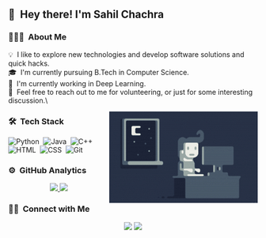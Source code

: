 ## 👋 &nbsp;Hey there! I'm Sahil Chachra

### 👨🏻‍💻 &nbsp;About Me

💡 &nbsp;I like to explore new technologies and develop software solutions and quick hacks.\
🎓 &nbsp;I'm currently pursuing B.Tech in Computer Science.\
🌱 &nbsp;I'm currently working in Deep Learning.\
💬 &nbsp;Feel free to reach out to me for volunteering, or just for some interesting discussion.\

<img alt="Night Coding" src="https://github.com/SahilChachra/SahilChachra/blob/master/assets/Night-Coding.gif" align="right"/>

### 🛠 &nbsp;Tech Stack

![Python](https://img.shields.io/badge/-Python-333333?style=flat&logo=python)&nbsp;
![Java](https://img.shields.io/badge/-Java-333333?style=flat&logo=Java&logoColor=FFA518)&nbsp;
![C++](https://img.shields.io/badge/-C++-333333?style=flat&logo=C%2B%2B&logoColor=00599C)&nbsp;
![HTML](https://img.shields.io/badge/-HTML-333333?style=flat&logo=HTML5)&nbsp;
![CSS](https://img.shields.io/badge/-CSS-333333?style=flat&logo=CSS3&logoColor=1572B6)&nbsp;
![Git](https://img.shields.io/badge/-Git-333333?style=flat&logo=git)&nbsp;

### ⚙️ &nbsp;GitHub Analytics

<p align="center">
<a href="https://github.com/SahilChachra">
  <img height="180em" src="https://github-readme-stats-eight-theta.vercel.app/api?username=SahilChachra&show_icons=true&theme=react&include_all_commits=true&count_private=true"/>
  <img height="180em" src="https://github-readme-stats-eight-theta.vercel.app/api/top-langs/?username=SahilChachra&layout=compact&langs_count=8&theme=react"/>
</a>
</p>

### 🤝🏻 &nbsp;Connect with Me

<p align="center">
<a href="https://www.linkedin.com/in/sahil-chachra/"><img src="https://img.shields.io/badge/-Sahil%Chachra-0077B5?style=flat-square&logo=Linkedin&logoColor=white"/></a>
<a href="https://www.instagram.com/sahilcodes/"><img src="https://img.shields.io/badge/-@sahilcodes-E4405F?style=flat-square&logo=Instagram&logoColor=white"/></a>
</p>
